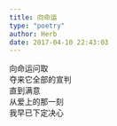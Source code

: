 ```yaml
---  
title: 向命运  
type: "poetry"  
author: Herb  
date: 2017-04-10 22:43:03  
---  
```

向命运问取  
夺来它全部的宣判  
直到满意  
从爱上的那一刻  
我早已下定决心